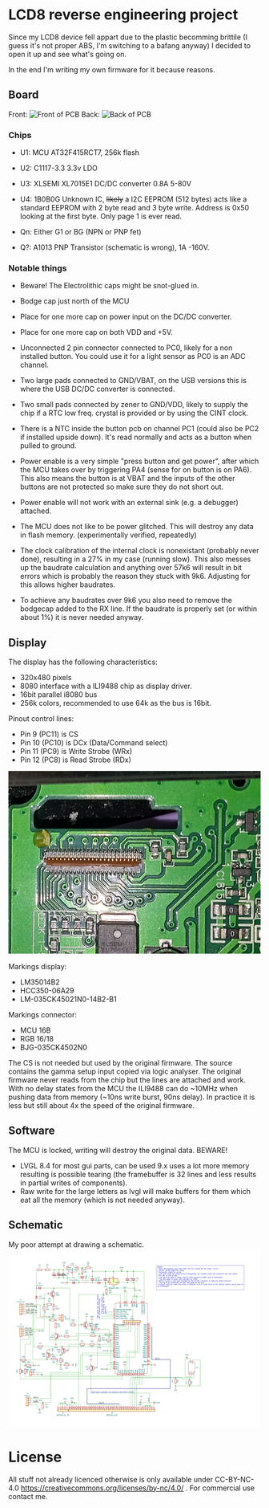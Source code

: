 # LCD8 reverse engineering project

Since my LCD8 device fell appart due to the plastic becomming brittile (I guess it's not proper ABS, I'm switching to a bafang anyway) I decided to open it up and see what's going on.

In the end I'm writing my own firmware for it because reasons.

## Board
Front:
![Front of PCB](https://github.com/consp/lcd8-re/blob/master/img/Front.png)
Back:
![Back of PCB](https://github.com/consp/lcd8-re/blob/master/img/Back-mirror.png)

### Chips

- U1: MCU AT32F415RCT7, 256k flash
- U2: C1117-3.3 3.3v LDO
- U3: XLSEMI XL7015E1 DC/DC converter 0.8A 5-80V
- U4: 1B0B0G Unknown IC, ~~likely~~ a I2C EEPROM (512 bytes) acts like a standard EEPROM with 2 byte read and 3 byte write. Address is 0x50 looking at the first byte. Only page 1 is ever read.

- Qn: Either G1 or BG (NPN or PNP fet)
- Q?: A1013 PNP Transistor (schematic is wrong), 1A -160V. 

### Notable things
- Beware! The Electrolithic caps might be snot-glued in.
- Bodge cap just north of the MCU
- Place for one more cap on power input on the DC/DC converter.
- Place for one more cap on both VDD and +5V.
- Unconnected 2 pin connector connected to PC0, likely for a non installed button. You could use it for a light sensor as PC0 is an ADC channel.
- Two large pads connected to GND/VBAT, on the USB versions this is where the USB DC/DC converter is connected.
- Two small pads connected by zener to GND/VDD, likely to supply the chip if a RTC low freq. crystal is provided or by using the CINT clock.
- There is a NTC inside the button pcb on channel PC1 (could also be PC2 if installed upside down). It's read normally and acts as a button when pulled to ground.
- Power enable is a very simple "press button and get power", after which the MCU takes over by triggering PA4 (sense for on button is on PA6). This also means the button is at VBAT and the inputs of the other buttons are not protected so make sure they do not short out.
- Power enable will not work with an external sink (e.g. a debugger) attached. 
- The MCU does not like to be power glitched. This will destroy any data in flash memory. (experimentally verified, repeatedly)

- The clock calibration of the internal clock is nonexistant (probably never done), resulting in a 27% in my case (running slow). This also messes up the baudrate calculation and anything over 57k6 will result in bit errors which is probably the reason they stuck with 9k6. Adjusting for this allows higher baudrates.
- To achieve any baudrates over 9k6 you also need to remove the bodgecap added to the RX line. If the baudrate is properly set (or within about 1%) it is never needed anyway.

## Display
The display has the following characteristics:
- 320x480 pixels
- 8080 interface with a ILI9488 chip as display driver.
- 16bit parallel i8080 bus
- 256k colors, recommended to use 64k as the bus is 16bit.

Pinout control lines:
- Pin 9 (PC11) is CS
- Pin 10 (PC10) is DCx (Data/Command select)
- Pin 11 (PC9) is Write Strobe (WRx)
- Pin 12 (PC8) is Read Strobe (RDx)

![LCD connector](https://github.com/consp/lcd8-re/blob/master/img/lcd_connector.jpg)

Markings display: 
- LM35014B2
- HCC350-06A29
- LM-035CK45021N0-14B2-B1

Markings connector:
- MCU 16B
- RGB 16/18
- BJG-035CK4502N0

The CS is not needed but used by the original firmware. The source contains the gamma setup input copied via logic analyser. The original firmware never reads from the chip but the lines are attached and work.
With no delay states from the MCU the ILI9488 can do ~10MHz when pushing data from memory (~10ns write burst, 90ns delay). In practice it is less but still about 4x the speed of the original firmware.

## Software
The MCU is locked, writing will destroy the original data. BEWARE!

* LVGL 8.4 for most gui parts, can be used 9.x uses a lot more memory resulting is possible tearing (the framebuffer is 32 lines and less results in partial writes of components).
* Raw write for the large letters as lvgl will make buffers for them which eat all the memory (which is not needed anyway).

## Schematic
My poor attempt at drawing a schematic.
![Schematic](https://github.com/consp/lcd8-re/blob/master/img/schematic.svg?raw=true)

# License
All stuff not already licenced otherwise is only available under CC-BY-NC-4.0 https://creativecommons.org/licenses/by-nc/4.0/ . For commercial use contact me.

